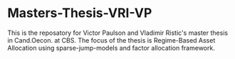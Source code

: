 # Masters-Thesis-VRI-VP
This is the reposatory for Victor Paulson and Vladimir Ristic's master thesis in Cand.Oecon. at CBS. The focus of the thesis is Regime-Based Asset Allocation using sparse-jump-models and factor allocation framework.

